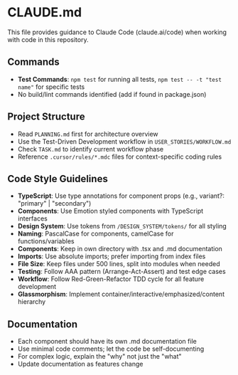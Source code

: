 # CLAUDE.md

This file provides guidance to Claude Code (claude.ai/code) when working with code in this repository.

## Commands
- **Test Commands**: `npm test` for running all tests, `npm test -- -t "test name"` for specific tests
- No build/lint commands identified (add if found in package.json)

## Project Structure
- Read `PLANNING.md` first for architecture overview
- Use the Test-Driven Development workflow in `USER_STORIES/WORKFLOW.md`
- Check `TASK.md` to identify current workflow phase
- Reference `.cursor/rules/*.mdc` files for context-specific coding rules

## Code Style Guidelines
- **TypeScript**: Use type annotations for component props (e.g., variant?: "primary" | "secondary")
- **Components**: Use Emotion styled components with TypeScript interfaces
- **Design System**: Use tokens from `/DESIGN_SYSTEM/tokens/` for all styling
- **Naming**: PascalCase for components, camelCase for functions/variables
- **Components**: Keep in own directory with .tsx and .md documentation
- **Imports**: Use absolute imports; prefer importing from index files
- **File Size**: Keep files under 500 lines, split into modules when needed
- **Testing**: Follow AAA pattern (Arrange-Act-Assert) and test edge cases
- **Workflow**: Follow Red-Green-Refactor TDD cycle for all feature development
- **Glassmorphism**: Implement container/interactive/emphasized/content hierarchy

## Documentation
- Each component should have its own .md documentation file
- Use minimal code comments; let the code be self-documenting
- For complex logic, explain the "why" not just the "what"
- Update documentation as features change